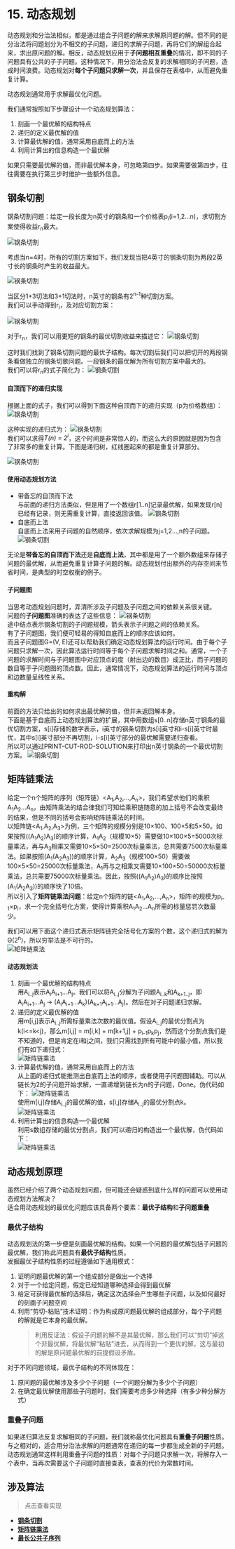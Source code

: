 # 15. 动态规划

动态规划和分治法相似，都是通过组合子问题的解来求解原问题的解。但不同的是分治法将问题划分为不相交的子问题，递归的求解子问题，再将它们的解组合起来，求出原问题的解。相反，动态规划应用于**子问题相互重叠**的情况，即不同的子问题具有公共的子子问题。这种情况下，用分治法会反复的求解相同的子问题，造成时间浪费。动态规划对**每个子问题只求解一次**，并且保存在表格中，从而避免重复计算。  
    
动态规划通常用于求解最优化问题。  
    
我们通常按照如下步骤设计一个动态规划算法：  

1. 刻画一个最优解的结构特点
2. 递归的定义最优解的值
3. 计算最优解的值，通常采用自底而上的方法
4. 利用计算出的信息构造一个最优解

如果只需要最优解的值，而非最优解本身，可忽略第四步。如果需要做第四步，往往需要在执行第三步时维护一些额外信息。

## 钢条切割
钢条切割问题：给定一段长度为n英寸的钢条和一个价格表p<sub>i</sub>(i=1,2...n)，求切割方案使得收益r<sub>n</sub>最大。

![钢条切割](/.res/15_1.PNG)

考虑当n=4时，所有的切割方案如下，我们发现当把4英寸的钢条切割为两段2英寸长的钢条时产生的收益最大。

![钢条切割](/.res/15_2.PNG)

当区分1+3切法和3+1切法时，n英寸的钢条有2<sup>n-1</sup>种切割方案。  
我们可以手动得到r<sub>i</sub>，及对应切割方案：

![钢条切割](/.res/15_CUT_RESULT1.PNG)

对于r<sub>n</sub>，我们可以用更短的钢条的最优切割收益来描述它：
![钢条切割](/.res/15_1_F.PNG)

这时我们找到了钢条切割问题的最优子结构。每次切割后我们可以把切开的两段钢条看做独立的钢条切歌问题。一段钢条的最优解为所有切割方案中最大的。  
我们可以将r<sub>n</sub>的式子简化为：
![钢条切割](/.res/15_2_F.PNG)

#### 自顶而下的递归实现

根据上面的式子，我们可以得到下面这种自顶而下的递归实现（p为价格数组）：
![钢条切割](/.res/15_CUT_ROD.PNG)

这种实现的递归式为：
![钢条切割](/.res/15_3_F.PNG)  
我们可以求得*T(n) = 2<sup>i</sup>*，这个时间是非常惊人的，而这么大的原因就是因为包含了非常多的重复计算。下图是递归树，红线圈起来的都是重复计算部分。

![钢条切割](/.res/15_3.PNG)  

#### 使用动态规划方法

* 带备忘的自顶而下法  
与前面的递归方法类似，但是用了一个数组r[1..n]记录最优解，如果发现r[n]已经有记录，则无需重复计算，直接返回该值。
![钢条切割](/.res/15_MEMORIZED_CUT_ROD.PNG)
* 自底而上法  
自底而上法采用子问题的自然顺序，依次求解规模为j=1,2...,n的子问题。
![钢条切割](/.res/15_BOTTOM_UP_CUT_ROD.PNG)

无论是**带备忘的自顶而下法**还是**自底而上法**，其中都是用了一个额外数组来存储子问题的最优解，从而避免重复计算子问题的解。动态规划付出额外的内存空间来节省时间，是典型的时空权衡的例子。

#### 子问题图

当思考动态规划问题时，弄清所涉及子问题及子问题之间的依赖关系很关键。  
问题的**子问题图**准确的表达了这些信息：
![钢条切割](/.res/15_4.PNG)  
途中结点表示钢条切割的子问题规模，箭头表示子问题之间的依赖关系。  
有了子问题图，我们便可轻易的得知自底而上的顺序应该如何。  
而且子问题图G=(V, E)还可以帮助我们确定动态规划算法的运行时间。由于每个子问题只求解一次，因此算法运行时间等于每个子问题求解时间之和。通常，一个子问题的求解时间与子问题图中对应顶点的度（射出边的数目）成正比，而子问题的数目等于子问题图的顶点数。因此，通常情况下，动态规划算法的运行时间与顶点和边数量呈线性关系。

#### 重构解

前面的方法只给出的如何求出最优解的值，但并未返回解本身。  
下面是基于自底而上动态规划算法的扩展，其中用数组s[0..n]存储n英寸钢条的最优切割方案，s[i]存储的数字表示，i英寸的钢条切割为s[i]英寸和i-s[i]英寸时最优，其中s[i]英寸部分不再切割，i-s[i]英寸部分的最优解需要递归查看。  
所以可以通过PRINT-CUT-ROD-SOLUTION来打印出n英寸钢条的一个最优切割方案。
![钢条切割](/.res/15_EXTEND_BOTTOM_UP_CUT_ROD.PNG)

## 矩阵链乘法

给定一个n个矩阵的序列（矩阵链）<A<sub>1</sub>,A<sub>2</sub>,...,A<sub>n</sub>>，我们希望求他们的乘积A<sub>1</sub>A<sub>2</sub>...A<sub>n</sub>，由矩阵乘法的结合律我们可知给乘积链随意的加上括号不会改变最终的结果，但是不同的括号会影响矩阵链乘法的时间。  
以矩阵链<A<sub>1</sub>,A<sub>2</sub>,A<sub>3</sub>>为例，三个矩阵的规模分别是10×100、100×5和5×50。如果按照((A<sub>1</sub>A<sub>2</sub>)A<sub>3</sub>)的顺序计算，A<sub>1</sub>A<sub>2</sub>（规模10×5）需要做10×100×5=5000次标量乘法，再与A<sub>3</sub>相乘又需要10×5×50=2500次标量乘法，总共需要7500次标量乘法。如果按照(A<sub>1</sub>(A<sub>2</sub>A<sub>3</sub>))的顺序计算，A<sub>2</sub>A<sub>3</sub>（规模100×50）需要做100×5×50=25000次标量乘法，A<sub>1</sub>再与之相乘又需要10×100×50=50000次标量乘法，总共需要75000次标量乘法。因此，按照((A<sub>1</sub>A<sub>2</sub>)A<sub>3</sub>)的顺序比按照(A<sub>1</sub>(A<sub>2</sub>A<sub>3</sub>))的顺序快了10倍。  
所以引入了**矩阵链乘法问题**：给定n个矩阵的链<A<sub>1</sub>,A<sub>2</sub>,...,A<sub>n</sub>>，矩阵i的规模为p<sub>i-1</sub>×p<sub>i</sub>，求一个完全括号化方案，使得计算乘积A<sub>1</sub>A<sub>2</sub>...A<sub>n</sub>所需的标量惩罚次数最少。  

我们可以用下面这个递归式表示矩阵链完全括号化方案的个数，这个递归式的解为Θ(2<sup>n</sup>)，所以穷举法是不可行的。  
![矩阵链乘法](/.res/15_6_F.PNG)

#### 动态规划法

1. 刻画一个最优解的结构特点  
用A<sub>i..j</sub>表示A<sub>i</sub>A<sub>i+1</sub>...A<sub>j</sub>。我们可以将A<sub>i..j</sub>分解为子问题A<sub>i..k</sub>和A<sub>k+1..j</sub>，即A<sub>i</sub>A<sub>i+1</sub>...A<sub>j</sub> -> (A<sub>i</sub>A<sub>i+1</sub>...A<sub>k</sub>)(A<sub>k+1</sub>A<sub>i+1</sub>...A<sub>j</sub>)。然后在对子问题递归求解。
2. 递归的定义最优解的值  
用m[i,j]表示A<sub>i..j</sub>所需标量乘法次数的最优值。假设A<sub>i..j</sub>的最优分割点为k(i<=k<j)，那么m[i,j] = m[i,k] + m[k+1,j] + p<sub>i-1</sub>p<sub>k</sub>p<sub>j</sub>，然而这个分割点我们是不知道的，但是肯定在i和j之间，我们只需找到所有可能中的最小值，所以我们有如下递归式：  
![矩阵链乘法](/.res/15_7_F.PNG)
3. 计算最优解的值，通常采用自底而上的方法  
从上面的递归式能推测出自底而上法的顺序，或者使用子问题图辅助。可以从链长为2的子问题开始求解，一直递增到链长为n的子问题，Done。伪代码如下：
![矩阵链乘法](/.res/15_MATRIX_CHAIN_ORDER.PNG)  
使用m[i,j]存储A<sub>i..j</sub>的最优解的值，s[i,j]存储A<sub>i..j</sub>的最优分割点k。
![矩阵链乘法](/.res/15_5.PNG)
4. 利用计算出的信息构造一个最优解  
利用s数组存储的最优分割点，我们可以递归的构造出一个最优解，伪代码如下：  
![矩阵链乘法](/.res/15_PRINT_OPTIMAL_PARENS.PNG)

## 动态规划原理
虽然已经介绍了两个动态规划问题，但可能还会疑惑到底什么样的问题可以使用动态规划方法解决？  
适合用动态规划的最优化问题应该具备两个要素：**最优子结构**和**子问题重叠**

### 最优子结构
动态规划法的第一步便是刻画最优解的结构。如果一个问题的最优解包括子问题的最优解，我们称此问题具有**最优子结构**性质。  
发掘最优子结构性质的过程遵循如下通用模式：
1. 证明问题最优解的第一个组成部分是做出一个选择
2. 对于一个给定问题，假定已经知道哪种选择会得到最优解
3. 给定可获得最优解的选择后，确定这次选择会产生哪些子问题，以及如何最好的刻画子问题空间
4. 利用“剪切-粘贴”技术证明：作为构成原问题最优解的组成部分，每个子问题的解就是它本身的最优解。
    > 利用反证法：假设子问题的解不是其最优解，那么我们可以“剪切”掉这个非最优解，将最优解“粘贴”进去，从而得到一个更优的解，这与最初的解是原问题最优解的前提假设矛盾。

对于不同问题领域，最优子结构的不同体现在：
1. 原问题的最优解涉及多少个子问题（一个问题分解为多少个子问题）
2. 在确定最优解使用那些子问题时，我们需要考虑多少种选择（有多少种分解方式）

### 重叠子问题

如果递归算法反复求解相同的子问题，我们就称最优化问题具有**重叠子问题**性质。与之相对的，适合用分治法求解的问题通常在递归的每一步都生成全新的子问题。  
动态规划通常这样利用重叠子问题的性质：对每个子问题只求解一次，将解存入一个表中，当再次需要这个子问题时直接查表，查表的代价为常数时间。


## 涉及算法
> 点击查看实现
+ **[钢条切割](/Code/Algorithms/A-15-1-RodCutting/rod_cutting_realization.c)** 
+ **[矩阵链乘法](/Code/Algorithms/A-15-2-MatrixChainX/matrix_chain_x_realization.c)** 
+ **[最长公共子序列](/Code/Algorithms/A-15-4-LCS/LCS_realization.c)** 